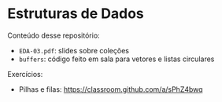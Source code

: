 # Estruturas de Dados

Conteúdo desse repositório:

- `EDA-03.pdf`: slides sobre coleções
- `buffers`: código feito em sala para vetores e listas circulares

Exercícios:

- Pilhas e filas: https://classroom.github.com/a/sPhZ4bwq
